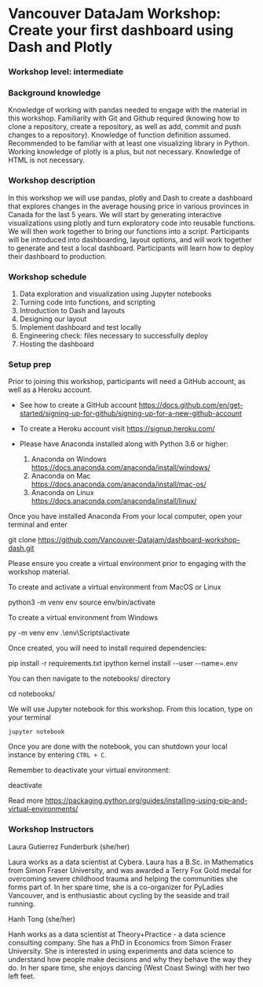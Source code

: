 # Vancouver DataJam Workshop: Create your first dashboard using Dash and Plotly

### Workshop level: intermediate

### Background knowledge

Knowledge of working with pandas needed to engage with the material in this workshop. Familiarity with Git and Github required (knowing how to clone a repository, create a repository, as well as add, commit and push changes to a repository). Knowledge of function definition assumed. Recommended to be familiar with at least one visualizing library in Python. Working knowledge of plotly is a plus, but not necessary. Knowledge of HTML is not necessary. 

### Workshop description

In this workshop we will use pandas, plotly and Dash to create a dashboard that explores changes in the average housing price in various provinces in Canada for the last 5 years. We will start by generating interactive visualizations using plotly and turn exploratory code into reusable functions. We will then work together to bring our functions into a script. Participants will be introduced into dashboarding, layout options, and will work together to generate and test a local dashboard. Participants will learn how to deploy their dashboard to production. 

### Workshop schedule

1. Data exploration and visualization using Jupyter notebooks
2. Turning code into functions, and scripting
3. Introduction to Dash and layouts 
4. Designing our layout
5. Implement dashboard and test locally
6. Engineering check: files necessary to successfully deploy 
7. Hosting the dashboard

### Setup prep

Prior to joining this workshop, participants will need a GitHub account, as well as a Heroku account. 

* See how to create a GitHub account https://docs.github.com/en/get-started/signing-up-for-github/signing-up-for-a-new-github-account 

* To create a Heroku account visit https://signup.heroku.com/

* Please have Anaconda installed along with Python 3.6 or higher:
  1. Anaconda on Windows https://docs.anaconda.com/anaconda/install/windows/
  2. Anaconda on Mac https://docs.anaconda.com/anaconda/install/mac-os/
  3. Anaconda on Linux https://docs.anaconda.com/anaconda/install/linux/

Once you have installed Anaconda 
From your local computer, open your terminal and enter

  git clone https://github.com/Vancouver-Datajam/dashboard-workshop-dash.git

Please ensure you create a virtual environment prior to engaging with the workshop material. 


To create and activate a virtual environment from MacOS or Linux

  python3 -m venv env
  source env/bin/activate
  
To create a virtual environment from Windows

  py -m venv env
  .\env\Scripts\activate

Once created, you will need to install required dependencies:

  pip install -r requirements.txt
  ipython kernel install --user --name=.env
  
You can then navigate to the notebooks/ directory 
  
  cd notebooks/

We will use Jupyter notebook for this workshop. From this location, type on your terminal

`jupyter notebook`

Once you are done with the notebook, you can shutdown your local instance by entering `CTRL + C`. 

Remember to deactivate your virtual environment:
  
  deactivate

Read more https://packaging.python.org/guides/installing-using-pip-and-virtual-environments/ 

### Workshop Instructors

Laura Gutierrez Funderburk (she/her)

Laura works as a data scientist at Cybera. Laura has a B.Sc. in Mathematics from Simon Fraser University, and was awarded a Terry Fox Gold medal for overcoming severe childhood trauma and helping the communities she forms part of. In her spare time, she is a co-organizer for PyLadies Vancouver, and is enthusiastic about cycling by the seaside and trail running. 

Hanh Tong (she/her)

Hanh works as a data scientist at Theory+Practice - a data science consulting company. She has a PhD in Economics from Simon Fraser University. She is interested in using experiments and data science to understand how people make decisions and why they behave the way they do. In her spare time, she enjoys dancing (West Coast Swing) with her two left feet.
